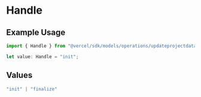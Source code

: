 # Handle

## Example Usage

```typescript
import { Handle } from "@vercel/sdk/models/operations/updateprojectdatacache.js";

let value: Handle = "init";
```

## Values

```typescript
"init" | "finalize"
```